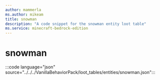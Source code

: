 ```yaml
---
author: mammerla
ms.author: mikeam
title: snowman
description: "A code snippet for the snowman entity loot table"
ms.service: minecraft-bedrock-edition
---
```


# snowman

:::code language="json" source="../../../VanillaBehaviorPack/loot_tables/entities/snowman.json":::

